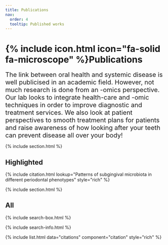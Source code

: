 ```yaml
---
title: Publications
nav:
  order: 4
  tooltip: Published works
---
```


# {% include icon.html icon="fa-solid fa-microscope" %}Publications
<span style="font-size: 20px;">
The link between oral health and systemic disease is well publicised in an academic field. However, not much research is done from an -omics perspective. Our lab looks to integrate health-care and -omic techniques in order to improve diagnostic and treatment services. We also look at patient perspectives to smooth treatment plans for patients and raise awareness of how looking after your teeth can prevent disease all over your body!
</span>

{% include section.html %}

## Highlighted

{% include citation.html lookup="Patterns of subgingival microbiota in different periodontal phenotypes" style="rich" %}

{% include section.html %}

## All

{% include search-box.html %}

{% include search-info.html %}

{% include list.html data="citations" component="citation" style="rich" %}
